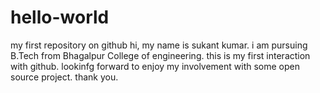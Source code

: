 # hello-world
my first repository on github
hi, my name is sukant kumar.
i am pursuing B.Tech from Bhagalpur College of engineering.
this is my first interaction with github.
lookinfg forward to enjoy my involvement with some open source project.
thank you.
